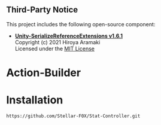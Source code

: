 ## Third-Party Notice

This project includes the following open-source component:

- **[Unity-SerializeReferenceExtensions v1.6.1](https://github.com/mackysoft/Unity-SerializeReferenceExtensions/releases/tag/1.6.1)**  
  Copyright (c) 2021 Hiroya Aramaki  
  Licensed under the [MIT License](https://github.com/mackysoft/Unity-SerializeReferenceExtensions/blob/master/LICENSE)


# Action-Builder


# Installation

```http
https://github.com/Stellar-F0X/Stat-Controller.git
```